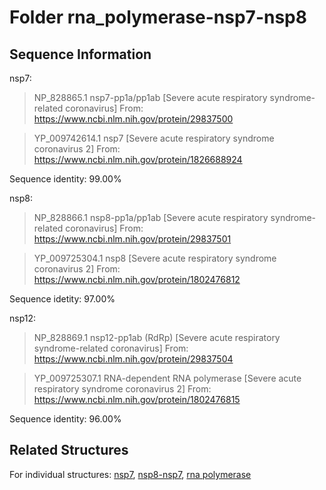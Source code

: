 # Folder rna_polymerase-nsp7-nsp8
## Sequence Information

nsp7:

>NP_828865.1 nsp7-pp1a/pp1ab [Severe acute respiratory syndrome-related coronavirus]
From: https://www.ncbi.nlm.nih.gov/protein/29837500


>YP_009742614.1 nsp7 [Severe acute respiratory syndrome coronavirus 2]
From: https://www.ncbi.nlm.nih.gov/protein/1826688924

  Sequence identity: 99.00%

nsp8:


>NP_828866.1 nsp8-pp1a/pp1ab [Severe acute respiratory syndrome-related coronavirus]
From: https://www.ncbi.nlm.nih.gov/protein/29837501


>YP_009725304.1 nsp8 [Severe acute respiratory syndrome coronavirus 2]
From: https://www.ncbi.nlm.nih.gov/protein/1802476812

  Sequence idetity: 97.00%


nsp12:

>NP_828869.1 nsp12-pp1ab (RdRp) [Severe acute respiratory syndrome-related coronavirus]
From: https://www.ncbi.nlm.nih.gov/protein/29837504


>YP_009725307.1 RNA-dependent RNA polymerase [Severe acute respiratory syndrome coronavirus 2]
From: https://www.ncbi.nlm.nih.gov/protein/1802476815

  Sequence identity: 96.00%

## Related Structures
For individual structures: [nsp7](https://github.com/thorn-lab/coronavirus_structural_task_force/tree/master/pdb/nsp7), [nsp8-nsp7](https://github.com/thorn-lab/coronavirus_structural_task_force/tree/master/pdb/nsp8-nsp7), [rna polymerase](https://github.com/thorn-lab/coronavirus_structural_task_force/tree/master/pdb/rna_polymerase)
